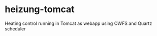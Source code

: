 heizung-tomcat
==============

Heating control running in Tomcat as webapp using OWFS and Quartz scheduler